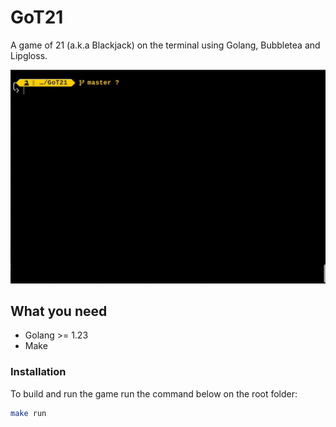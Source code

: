 # GoT21

A game of 21 (a.k.a Blackjack) on the terminal using Golang, Bubbletea and Lipgloss.

<p align="center">
  <img src="./demo.gif">
</p>

## What you need
- Golang >= 1.23
- Make

### Installation
To build and run the game run the command below on the root folder:
```bash
make run
```
